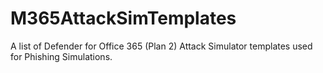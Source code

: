 # M365AttackSimTemplates
A list of Defender for Office 365 (Plan 2) Attack Simulator templates used for Phishing Simulations.
